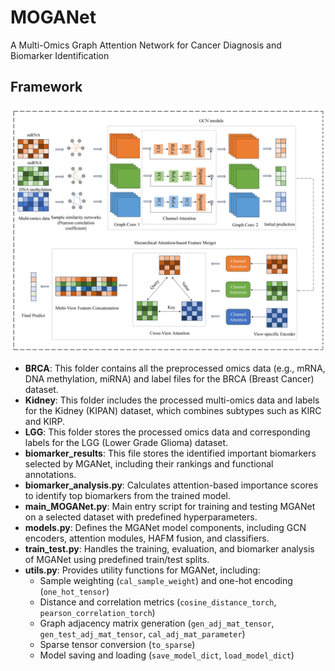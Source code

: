 # MOGANet
A Multi-Omics Graph Attention Network for Cancer Diagnosis and Biomarker Identification
## Framework
![图注说明](MOGANet_framework.jpg)
- **BRCA**: This folder contains all the preprocessed omics data (e.g., mRNA, DNA methylation, miRNA) and label files for the BRCA (Breast Cancer) dataset.
- **Kidney**: This folder includes the processed multi-omics data and labels for the Kidney (KIPAN) dataset, which combines subtypes such as KIRC and KIRP.
- **LGG**: This folder stores the processed omics data and corresponding labels for the LGG (Lower Grade Glioma) dataset.
- **biomarker_results**: This file stores the identified important biomarkers selected by MGANet, including their rankings and functional annotations.
- **biomarker_analysis.py**: Calculates attention-based importance scores to identify top biomarkers from the trained model.
- **main_MOGANet.py**: Main entry script for training and testing MGANet on a selected dataset with predefined hyperparameters.
- **models.py**: Defines the MGANet model components, including GCN encoders, attention modules, HAFM fusion, and classifiers.
- **train_test.py**: Handles the training, evaluation, and biomarker analysis of MGANet using predefined train/test splits.
- **utils.py**: Provides utility functions for MGANet, including:
  - Sample weighting (`cal_sample_weight`) and one-hot encoding (`one_hot_tensor`)
  - Distance and correlation metrics (`cosine_distance_torch`, `pearson_correlation_torch`)
  - Graph adjacency matrix generation (`gen_adj_mat_tensor`, `gen_test_adj_mat_tensor`, `cal_adj_mat_parameter`)
  - Sparse tensor conversion (`to_sparse`)
  - Model saving and loading (`save_model_dict`, `load_model_dict`)


